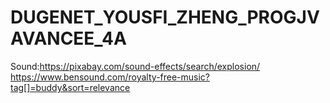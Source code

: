 # DUGENET_YOUSFI_ZHENG_PROGJVAVANCEE_4A
Sound:https://pixabay.com/sound-effects/search/explosion/
      https://www.bensound.com/royalty-free-music?tag[]=buddy&sort=relevance
